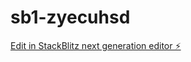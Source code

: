 # sb1-zyecuhsd

[Edit in StackBlitz next generation editor ⚡️](https://stackblitz.com/~/github.com/paesi/sb1-zyecuhsd)